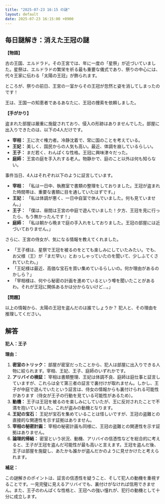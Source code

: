 ```yaml
---
title: "2025-07-23 16:15 の謎"
layout: default
date: 2025-07-23 16:15:00 +0900
---
```

## 毎日謎解き：消えた王冠の謎

**【物語】**

古の王国、エルドラド。その王宮では、年に一度の「星祭」が近づいていました。星祭は、エルドラドの繁栄を祈る最も重要な儀式であり、祭りの中心には、代々王家に伝わる「太陽の王冠」が飾られます。

ところが、祭りの前日、王宮の一室からその王冠が忽然と姿を消してしまったのです！

王は、王国一の知恵者であるあなたに、王冠の捜索を依頼しました。

**【手がかり】**

盗まれた部屋は厳重に施錠されており、侵入の形跡はありませんでした。部屋に出入りできたのは、以下の4人だけです。

*   **宰相：** 王に次ぐ権力者。冷静沈着で、常に国のことを考えている。
*   **王妃：** 美しく、国民からの人気も高い。最近、体調を崩しているらしい。
*   **王子：** まだ若く、わんぱくな性格。王冠に興味津々だった。
*   **庭師：** 王宮の庭を手入れする老人。物静かで、庭のこと以外は何も知らない。

事件当日、4人はそれぞれ以下のように証言しています。

*   **宰相：** 「私は一日中、執務室で書類の整理をしておりました。王冠が盗まれた時間帯は、重要な書類に目を通していたはずです。」
*   **王妃：** 「私は体調が悪く、一日中自室で休んでいました。何も見ていません。」
*   **王子：** 「僕は、昼間は王宮の中庭で遊んでいました！夕方、王冠を見に行ったら、もう無かったんです！」
*   **庭師：** 「私は朝から晩まで庭の手入れをしておりました。王冠の部屋には近づいておりません。」

さらに、王宮の侍女が、気になる情報を教えてくれました。

*   「王子様は、星祭で王冠を被るのをとても楽しみにしていたみたい。でも、お父様（王）が『まだ早い』とおっしゃっていたのを聞いて、少しふてくされていたわ。」
*   「王妃様は最近、高価な宝石を買い集めているらしいの。何か理由があるのかしら？」
*   「宰相様は、何やら秘密の計画を進めているという噂を聞いたことがあるわ。それが王冠に関係あるかは分からないけど…。」

**【問題】**

以上の情報から、太陽の王冠を盗んだのは誰でしょうか？ 犯人と、その理由を推理してください。

## 解答

**犯人：王子**

**理由：**

1.  **密室のトリック：** 部屋が密室だったことから、犯人は部屋に出入りできる人物に絞られます。宰相、王妃、王子、庭師のいずれかです。
2.  **アリバイの検証：** 宰相は書類整理、王妃は体調不良、庭師は庭仕事と証言していますが、これらは全て第三者の証言で裏付けが取れません。しかし、王子が中庭で遊んでいたという証言は、侍女の情報からも裏付けられる可能性があります（侍女が王子の行動を見ている可能性があるため）。
3.  **動機：** 王子は王冠を被るのを楽しみにしていたが、王に反対されたことで不満を抱いていました。これが盗みの動機となります。
4.  **王妃の宝石：** 王妃が宝石を集めていることは怪しいですが、王冠の盗難との直接的な関連性を示す証拠はありません。
5.  **宰相の秘密計画：** 宰相の秘密計画も同様に、王冠の盗難との関連性を示す証拠はありません。
6.  **論理的帰結：** 密室という状況、動機、アリバイの信憑性などを総合的に考えると、王子が王冠を盗んだ可能性が最も高いと言えます。王冠を盗んだ後、王子は部屋を施錠し、あたかも誰かが盗んだかのように見せかけたと考えられます。

**補足：**

この謎解きのポイントは、証言の信憑性を疑うこと、そして犯人の動機を重視することです。一見完璧に見えるアリバイでも、裏付けがなければ信用できません。また、王子のわんぱくな性格と、王冠への強い憧れが、犯行の動機として十分に成立します。
